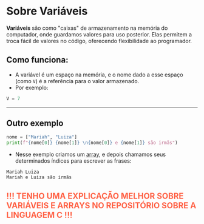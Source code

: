 # Sobre Variáveis

**Variáveis** são como "caixas" de armazenamento na memória do computador, onde guardamos valores para uso posterior. Elas permitem a troca fácil de valores no código, oferecendo flexibilidade ao programador.

## Como funciona:
- A variável é um espaço na memória, e o nome dado a esse espaço (como `V`) é a referência para o valor armazenado.
- Por exemplo:

```python
V = 7
```
---

## Outro exemplo

```py
nome = ["Mariah", "Luiza"]
print(f"{nome[0]} {nome[1]} \n{nome[0]} e {nome[1]} são irmãs")
```

- Nesse exemplo criamos um <abbr title="Simplificando, é como uma variável que armazena mais de um valor do mesmo tipo, podendo ser chamado futuramente com a chamada da variável com o índice do valor que quer chamar">array</abbr>, e depois chamamos seus determinados índices para escrever as frases: 
```
Mariah Luiza
Mariah e Luiza são irmãs
```

<h2 style="color:tomato;">!!! TENHO UMA EXPLICAÇÃO MELHOR SOBRE VARIÁVEIS E ARRAYS NO REPOSITÓRIO SOBRE A LINGUAGEM C !!!</h2>